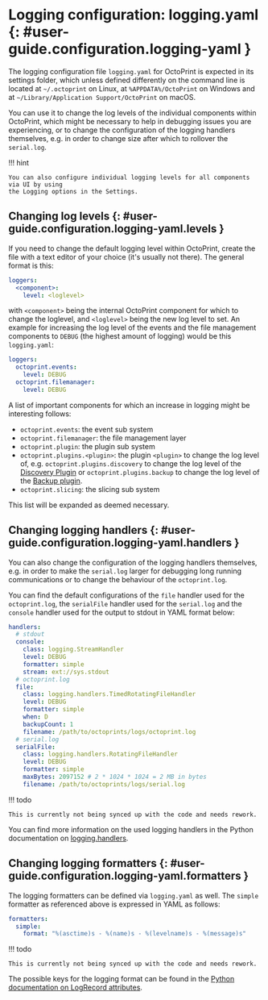 # Logging configuration: logging.yaml {: #user-guide.configuration.logging-yaml }

The logging configuration file `logging.yaml` for OctoPrint is expected in its settings 
folder, which unless defined differently on the command line is located at `~/.octoprint` 
on Linux, at `%APPDATA%/OctoPrint` on Windows and at `~/Library/Application Support/OctoPrint` 
on macOS.

You can use it to change the log levels of the individual components within OctoPrint, 
which might be necessary to help in debugging issues you are experiencing, or to change 
the configuration of the logging handlers themselves, e.g. in order to change size after 
which to rollover the `serial.log`.

!!! hint

    You can also configure individual logging levels for all components via UI by using 
    the Logging options in the Settings.

## Changing log levels {: #user-guide.configuration.logging-yaml.levels }

If you need to change the default logging level within OctoPrint, create the file with a text editor of your choice (it's usually not there). The general format is this:

``` yaml
loggers:
  <component>:
    level: <loglevel>
```

with `<component>` being the internal OctoPrint component for which to change the 
loglevel, and `<loglevel>` being the new log level to set. An example for increasing the 
log level of the events and the file management components to `DEBUG` (the highest amount 
of logging) would be this `logging.yaml`:

``` yaml
loggers:
  octoprint.events:
    level: DEBUG
  octoprint.filemanager:
    level: DEBUG

```

A list of important components for which an increase in logging might be interesting follows:

  * `octoprint.events`: the event sub system
  * `octoprint.filemanager`: the file management layer
  * `octoprint.plugin`: the plugin sub system
  * `octoprint.plugins.<plugin>`: the plugin `<plugin>` to change the log level of, 
    e.g. `octoprint.plugins.discovery` to change the log level of the 
    [Discovery Plugin]() or `octoprint.plugins.backup` to change the log level of the 
    [Backup plugin]().
  * `octoprint.slicing`: the slicing sub system

This list will be expanded as deemed necessary.

## Changing logging handlers {: #user-guide.configuration.logging-yaml.handlers }

You can also change the configuration of the logging handlers themselves, e.g. in order 
to make the `serial.log` larger for debugging long running communications or to change 
the behaviour of the `octoprint.log`.

You can find the default configurations of the `file` handler used for the 
`octoprint.log`, the `serialFile` handler used for the `serial.log` and the `console` 
handler used for the output to stdout in YAML format below:

``` yaml
handlers:
  # stdout
  console:
    class: logging.StreamHandler
    level: DEBUG
    formatter: simple
    stream: ext://sys.stdout
  # octoprint.log
  file:
    class: logging.handlers.TimedRotatingFileHandler
    level: DEBUG
    formatter: simple
    when: D
    backupCount: 1
    filename: /path/to/octoprints/logs/octoprint.log
  # serial.log
  serialFile:
    class: logging.handlers.RotatingFileHandler
    level: DEBUG
    formatter: simple
    maxBytes: 2097152 # 2 * 1024 * 1024 = 2 MB in bytes
    filename: /path/to/octoprints/logs/serial.log
```

!!! todo
    
    This is currently not being synced up with the code and needs rework.

You can find more information on the used logging handlers in the Python documentation on
[logging.handlers](https://docs.python.org/3/library/logging.handlers.html).

## Changing logging formatters {: #user-guide.configuration.logging-yaml.formatters }

The logging formatters can be defined via `logging.yaml` as well. The `simple` formatter 
as referenced above is expressed in YAML as follows:

``` yaml
formatters:
  simple:
    format: "%(asctime)s - %(name)s - %(levelname)s - %(message)s"
```

!!! todo
    
    This is currently not being synced up with the code and needs rework.

The possible keys for the logging format can be found in the 
[Python documentation on LogRecord attributes](https://docs.python.org/3/library/logging.html#logrecord-objects).
